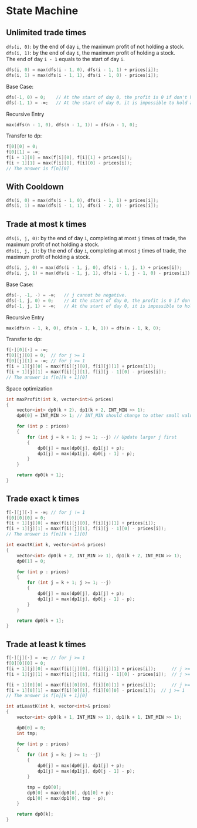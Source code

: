 # State Machine
## Unlimited trade times
`dfs(i, 0)`: by the end of day `i`, the maximum profit of not holding a stock.   
`dfs(i, 1)`: by the end of day `i`, the maximum profit of holding a stock.   
The end of day `i - 1` equals to the start of day `i`.  
``` cpp
dfs(i, 0) = max(dfs(i - 1, 0), dfs(i - 1, 1) + prices[i]);
dfs(i, 1) = max(dfs(i - 1, 1), dfs(i - 1, 0) - prices[i]);
```
Base Case:
``` cpp
dfs(-1, 0) = 0;    // At the start of day 0, the profit is 0 if don't hold a stock.
dfs(-1, 1) = -∞;   // At the start of day 0, it is impossible to hold a stock. 
```
Recursive Entry
``` cpp
max(dfs(n - 1, 0), dfs(n - 1, 1)) = dfs(n - 1, 0);
```
Transfer to dp:
``` cpp
f[0][0] = 0;
f[0][1] = -∞;
f[i + 1][0] = max(f[i][0], f[i][1] + prices[i]);
f[i + 1][1] = max(f[i][1], f[i][0] - prices[i]);
// The answer is f[n][0]
```
## With Cooldown
``` cpp
dfs(i, 0) = max(dfs(i - 1, 0), dfs(i - 1, 1) + prices[i]);
dfs(i, 1) = max(dfs(i - 1, 1), dfs(i - 2, 0) - prices[i]);
```
## Trade at most k times
`dfs(i, j, 0)`: by the end of day `i`, completing at most `j` times of trade, the maximum profit of not holding a stock.   
`dfs(i, j, 1)`: by the end of day `i`, completing at most `j` times of trade, the maximum profit of holding a stock.   
``` cpp
dfs(i, j, 0) = max(dfs(i - 1, j, 0), dfs(i - 1, j, 1) + prices[i]);
dfs(i, j, 1) = max(dfs(i - 1, j, 1), dfs(i - 1, j - 1, 0) - prices[i]);
```
Base Case:
``` cpp
dfs(·, -1, ·) = -∞;   // j cannot be negative.
dfs(-1, j, 0) = 0;    // At the start of day 0, the profit is 0 if don't hold a stock.
dfs(-1, j, 1) = -∞;   // At the start of day 0, it is impossible to hold a stock. 
```
Recursive Entry
``` cpp
max(dfs(n - 1, k, 0), dfs(n - 1, k, 1)) = dfs(n - 1, k, 0);
```
Transfer to dp:
``` cpp
f[·][0][·] = -∞;
f[0][j][0] = 0;  // for j >= 1
f[0][j][1] = -∞; // for j >= 1
f[i + 1][j][0] = max(f[i][j][0], f[i][j][1] + prices[i]);
f[i + 1][j][1] = max(f[i][j][1], f[i][j - 1][0] - prices[i]);
// The answer is f[n][k + 1][0]
```
Space optimization
``` cpp
int maxProfit(int k, vector<int>& prices)
{
    vector<int> dp0(k + 2), dp1(k + 2, INT_MIN >> 1);
    dp0[0] = INT_MIN >> 1; // INT_MIN should change to other small value to prevent overflow.

    for (int p : prices)
    {
        for (int j = k + 1; j >= 1; --j) // Update larger j first
        {
            dp0[j] = max(dp0[j], dp1[j] + p);
            dp1[j] = max(dp1[j], dp0[j - 1] - p);
        }
    }

    return dp0[k + 1];
}
```
## Trade exact k times
``` cpp
f[·][j][·] = -∞; // for j != 1
f[0][0][0] = 0; 
f[i + 1][j][0] = max(f[i][j][0], f[i][j][1] + prices[i]);
f[i + 1][j][1] = max(f[i][j][1], f[i][j - 1][0] - prices[i]);
// The answer is f[n][k + 1][0]
```

``` cpp
int exactK(int k, vector<int>& prices)
{
    vector<int> dp0(k + 2, INT_MIN >> 1), dp1(k + 2, INT_MIN >> 1);
    dp0[1] = 0;

    for (int p : prices)
    {
        for (int j = k + 1; j >= 1; --j)
        {
            dp0[j] = max(dp0[j], dp1[j] + p);
            dp1[j] = max(dp1[j], dp0[j - 1] - p);
        }
    }

    return dp0[k + 1];
}
```
## Trade at least k times
``` cpp
f[·][j][·] = -∞; // for j >= 1
f[0][0][0] = 0; 
f[i + 1][j][0] = max(f[i][j][0], f[i][j][1] + prices[i]);      // j >= 1
f[i + 1][j][1] = max(f[i][j][1], f[i][j - 1][0] - prices[i]);  // j >= 1

f[i + 1][0][0] = max(f[i][0][0], f[i][0][1] + prices[i]);      // j >= 1
f[i + 1][0][1] = max(f[i][0][1], f[i][0][0] - prices[i]);  // j >= 1
// The answer is f[n][k + 1][0]
```

``` cpp
int atLeastK(int k, vector<int>& prices)
{
    vector<int> dp0(k + 1, INT_MIN >> 1), dp1(k + 1, INT_MIN >> 1);

    dp0[0] = 0;
    int tmp;

    for (int p : prices)
    {
        for (int j = k; j >= 1; --j)
        {
            dp0[j] = max(dp0[j], dp1[j] + p);
            dp1[j] = max(dp1[j], dp0[j - 1] - p);
        }

        tmp = dp0[0];
        dp0[0] = max(dp0[0], dp1[0] + p);
        dp1[0] = max(dp1[0], tmp - p);
    }

    return dp0[k];
}
```
